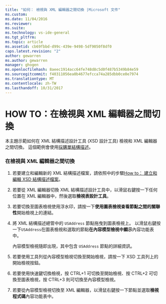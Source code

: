 ```yaml
---
title: "如何： 檢視與 XML 編輯器之間切換 |Microsoft 文件"
ms.custom: 
ms.date: 11/04/2016
ms.reviewer: 
ms.suite: 
ms.technology: vs-ide-general
ms.tgt_pltfrm: 
ms.topic: article
ms.assetid: cb69fbbd-d99c-439e-9498-5df9050f8df0
caps.latest.revision: "2"
author: gewarren
ms.author: gewarren
manager: ghogen
ms.openlocfilehash: 8aeec1914acc64fe748d8c5d0f487b5349b84e59
ms.sourcegitcommit: f40311056ea0b4677efcca74a285dbb0ce0e7974
ms.translationtype: MT
ms.contentlocale: zh-TW
ms.lasthandoff: 10/31/2017
---
```

# <a name="how-to-switch-between-views-and-the-xml-editor"></a>HOW TO：在檢視與 XML 編輯器之間切換
本主題示範如何在 XML 結構描述設計工具 (XSD 設計工具) 檢視和 XML 編輯器之間切換。 這個範例會使用[採購單結構描述](../xml-tools/sample-xsd-file-simple-schema.md)。  
  
### <a name="to-switch-between-the-views-and-the-xml-editor"></a>在檢視與 XML 編輯器之間切換  
  
1.  若要建立和編輯新的 XML 結構描述檔案，請依照中的步驟[How to： 建立和編輯 XSD 結構描述檔案](../xml-tools/how-to-create-and-edit-an-xsd-schema-file.md)。  
  
2.  若要從 XML 編輯器切換 XML 結構描述設計工具中，以滑鼠右鍵按一下任何位置在 XML 編輯器中，然後選取**檢視表設計工具**。  
  
3.  若要切換至圖表檢視使用浮水印，請按一下**使用圖表檢視查看節點之間的關聯性**開始檢視上的連結。  
  
4.  將 XML 結構描述總管中的 `USAddress` 節點拖曳到圖表檢視上。 以滑鼠右鍵按一下`USAddress`在圖表檢視和選取的節點**在內容模型檢視中顯示**內容功能表中。  
  
     內容模型檢視隨即出現，其中包含 `USAddress` 節點的詳細資訊。  
  
5.  若要使用工具列從內容模型檢視切換至開始檢視，請按一下 XSD 工具列上的開始檢視按鈕。  
  
6.  若要使用快速鍵切換檢視，按 CTRL+1 可切換至開始檢視、按 CTRL+2 可切換至圖表檢視，按 CTRL+3 則可切換至內容模型檢視。  
  
7.  若要從內容模型檢視切換至 XML 編輯器，以滑鼠右鍵按一下節點並選取**檢視程式碼**內容功能表中。